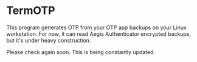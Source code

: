# TermOTP

This program generates OTP from your OTP app backups on your Linux workstation.
For now, it can read Aegis Authenticator encrypted backups, but it's under heavy
construction.

Please check again soon. This is being constantly updated.
